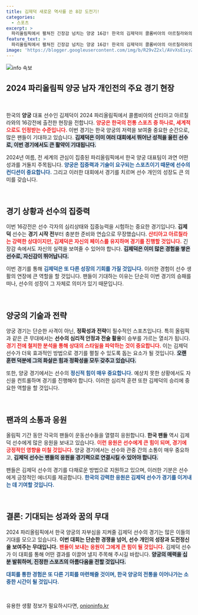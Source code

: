 ```yaml
---
title: 김제덕 새로운 역사를 쓴 8강 도전기!
categories:
  - 스포츠
excerpt: >
  파리올림픽에서 펼쳐진 긴장감 넘치는 양궁 16강! 한국의 김제덕이 콜롬비아의 아르칠라와의 대결에서 보여준 놀라운 활약은 과연? 클릭해서 그 순간을 확인하세요!
feature_text: >
  파리올림픽에서 펼쳐진 긴장감 넘치는 양궁 16강! 한국의 김제덕이 콜롬비아의 아르칠라와의 대결에서 보여준 놀라운 활약은 과연? 클릭해서 그 순간을 확인하세요!
image: 'https://blogger.googleusercontent.com/img/b/R29vZ2xl/AVvXsEixyZcFfHzMRdzZMjFBmAUKJYCLCGyLL1o632UiGVXcaFdKo_bkvkuCioo0uUKlGfBVcT3P84aROyZIXSBEx3Aw5nCQ3pTgDom1WDC4m8eifvWiAmWEEVb4x6G_l8C0QH225ldMjyaFvpxGEBGNO37VmDTDMHGhJPq73UglMfDca1-0aw/s1600/blogspot.png'
---
```


<p><img src="https://blogger.googleusercontent.com/img/b/R29vZ2xl/AVvXsEixyZcFfHzMRdzZMjFBmAUKJYCLCGyLL1o632UiGVXcaFdKo_bkvkuCioo0uUKlGfBVcT3P84aROyZIXSBEx3Aw5nCQ3pTgDom1WDC4m8eifvWiAmWEEVb4x6G_l8C0QH225ldMjyaFvpxGEBGNO37VmDTDMHGhJPq73UglMfDca1-0aw/s1600/blogspot.png" alt="info 속보" /></p>

<h2 data-ke-size="size26">2024 파리올림픽 양궁 남자 개인전의 주요 경기 현장</h2>

<p data-ke-size="size16">&nbsp;</p>

<p>한국의 <b>양궁</b> 대표 선수인 김제덕이 2024 파리올림픽에서 콜롬비아의 산티아고 아르칠라와의 16강전에 출전한 현장을 전합니다. <b><span style="color: #ee2323;">양궁은 한국의 전통 스포츠 중 하나로, 세계적으로도 인정받는 수준입니다.</span></b> 이번 경기는 한국 양궁의 저력을 보여줄 중요한 순간으로, 많은 팬들이 기대하고 있습니다. <b><span style="background-color: #21538527;">김제덕은 이미 여러 대회에서 뛰어난 성적을 올린 선수로, 이번 경기에서도 큰 활약이 기대됩니다.</span></b> </p>

<p>2024년 여름, 전 세계의 관심이 집중된 파리올림픽에서 한국 양궁 대표팀이 과연 어떤 성과를 거둘지 주목됩니다. <b><span style="color: #1a5490;">양궁은 집중력과 기술이 요구되는 스포츠이기 때문에 선수의 컨디션이 중요합니다.</span></b> 그리고 이러한 대회에서 경기를 치르며 선수 개인의 성장도 큰 의미를 갖습니다.</p>

<p data-ke-size="size16">&nbsp;</p>

<h2 data-ke-size="size26">경기 상황과 선수의 집중력</h2>

<p>이번 16강전은 선수 각자의 심리상태와 집중능력을 시험하는 중요한 경기입니다. <b>김제덕</b> 선수는 <b>경기 시작 전</b>부터 충분한 준비와 연습으로 무장했습니다. <b><span style="color: #ee2323;">산티아고 아르칠라는 강력한 상대이지만, 김제덕은 자신의 페이스를 유지하며 경기를 진행할 것입니다.</span></b> 긴장감 속에서도 자신의 실력을 보여줄 수 있어야 합니다. <b><span style="background-color: #21538527;">김제덕은 이미 많은 경험을 쌓은 선수로, 자신감이 뛰어납니다.</span></b> </p>

<p>이번 경기를 통해 <b><span style="color: #1a5490;">김제덕은 또 다른 성장의 기회를 가질 것입니다.</span></b> 이러한 경험이 선수 생활의 연장에 큰 역할을 할 것입니다. 팬들이 기대하는 이유는 단순히 이번 경기의 승패를 떠나, 선수의 성장이 그 자체로 의미가 있기 때문입니다.</p>

<p data-ke-size="size16">&nbsp;</p>

<h2 data-ke-size="size26">양궁의 기술과 전략</h2>

<p>양궁 경기는 단순한 사격이 아닌, <b>정확성과 전략</b>이 필수적인 스포츠입니다. 특히 올림픽과 같은 큰 무대에서는 <b>선수의 심리적 안정과 전술 활용</b>이 승부를 가르는 열쇠가 됩니다. <b><span style="color: #ee2323;">경기 전에 철저한 분석을 통해 상대의 스타일을 파악하는 것이 중요합니다.</span></b> 이는 김제덕 선수가 더욱 효과적인 방법으로 경기를 펼칠 수 있도록 돕는 요소가 될 것입니다. <b><span style="background-color: #21538527;">오랜 훈련 덕분에 그의 화살은 힘과 정확성을 모두 갖추고 있습니다.</span></b> </p>

<p>또한, 양궁 경기에서는 선수의 <b><span style="color: #1a5490;">정신적 힘이 매우 중요합니다.</span></b> 예상치 못한 상황에서도 자신을 컨트롤하며 경기를 진행해야 합니다. 이러한 심리적 훈련 또한 김제덕의 승리에 중요한 역할을 할 것입니다.</p>

<p data-ke-size="size16">&nbsp;</p>

<h2 data-ke-size="size26">팬과의 소통과 응원</h2>

<p>올림픽 기간 동안 각국의 팬들이 운동선수들을 열렬히 응원합니다. <b>한국 팬들</b> 역시 김제덕 선수에게 많은 응원을 보내고 있습니다. <b><span style="color: #ee2323;">이런 응원은 선수에게 큰 힘이 되며, 경기에 긍정적인 영향을 미칠 것입니다.</span></b> 양궁 경기에서는 선수와 관중 간의 소통이 매우 중요하고, <b><span style="background-color: #21538527;">김제덕 선수는 팬들의 응원을 경기력으로 연결시킬 수 있어야 합니다.</span></b></p>

<p>팬들은 김제덕 선수의 경기를 다채로운 방법으로 지원하고 있으며, 이러한 기분은 선수에게 긍정적인 에너지를 제공합니다. <b><span style="color: #1a5490;">한국의 강력한 응원은 김제덕 선수가 경기를 이겨내는 데 기여할 것입니다.</span></b> </p>

<p data-ke-size="size16">&nbsp;</p>

<h2 data-ke-size="size26">결론: 기대되는 성과와 꿈의 무대</h2>

<p>2024 파리올림픽에서 한국 양궁의 자부심을 지켜줄 김제덕 선수의 경기는 많은 이들의 기대를 모으고 있습니다. <b>이번 대회는 단순한 경쟁을 넘어, 선수 개인의 성장과 도전정신을 보여주는 무대입니다.</b> <b><span style="color: #ee2323;">팬들이 보내는 응원이 그에게 큰 힘이 될 것입니다.</span></b> 김제덕 선수가 이 대회를 통해 어떤 결과를 이끌어 낼지 주목해 주시길 바랍니다. <b><span style="background-color: #21538527;">양궁의 매력을 십분 발휘하며, 진정한 스포츠의 아름다움을 전할 것입니다.</span></b> </p>

<p><b><span style="color: #1a5490;">대회를 통한 경험은 또 다른 기회를 마련해줄 것이며, 한국 양궁의 전통을 이어나가는 소중한 시간이 될 것입니다.</span></b> </p>

<p data-ke-size="size16">&nbsp;</p>
유용한 생활 정보가 필요하시다면, <a href="https://onioninfo.kr" rel="dofollow">onioninfo.kr</a>



